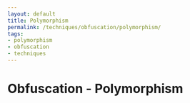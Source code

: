 ```yaml
---
layout: default
title: Polymorphism
permalink: /techniques/obfuscation/polymorphism/
tags:
- polymorphism
- obfuscation
- techniques
---
```


# Obfuscation - Polymorphism
